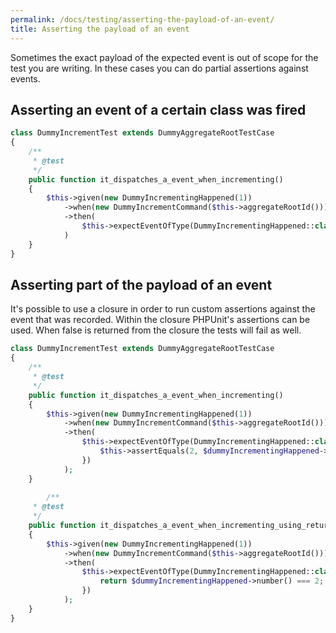 ```yaml
---
permalink: /docs/testing/asserting-the-payload-of-an-event/
title: Asserting the payload of an event
---
```


Sometimes the exact payload of the expected event is out of scope for the test you are writing. 
In these cases you can do partial assertions against events.

## Asserting an event of a certain class was fired
```php
class DummyIncrementTest extends DummyAggregateRootTestCase
{
    /**
     * @test
     */
    public function it_dispatches_a_event_when_incrementing()
    {
        $this->given(new DummyIncrementingHappened(1))
            ->when(new DummyIncrementCommand($this->aggregateRootId()))
            ->then(
                $this->expectEventOfType(DummyIncrementingHappened::class)
            )
    } 
}
```

## Asserting part of the payload of an event
It's possible to use a closure in order to run custom assertions against the event that was recorded.
Within the closure PHPUnit's assertions can be used. When false is returned from the closure the tests will fail as well.
```php
class DummyIncrementTest extends DummyAggregateRootTestCase
{
    /**
     * @test
     */
    public function it_dispatches_a_event_when_incrementing()
    {
        $this->given(new DummyIncrementingHappened(1))
            ->when(new DummyIncrementCommand($this->aggregateRootId()))
            ->then(
                $this->expectEventOfType(DummyIncrementingHappened::class)->toMatch(function (DummyIncrementingHappened $dummyIncrementingHappened): void {
                    $this->assertEquals(2, $dummyIncrementingHappened->number());
                })
            );
    } 
    
        /**
     * @test
     */
    public function it_dispatches_a_event_when_incrementing_using_return_of_closure()
    {
        $this->given(new DummyIncrementingHappened(1))
            ->when(new DummyIncrementCommand($this->aggregateRootId()))
            ->then(
                $this->expectEventOfType(DummyIncrementingHappened::class)->toMatch(function (DummyIncrementingHappened $dummyIncrementingHappened): bool {
                    return $dummyIncrementingHappened->number() === 2;
                })
            );
    } 
}
```
